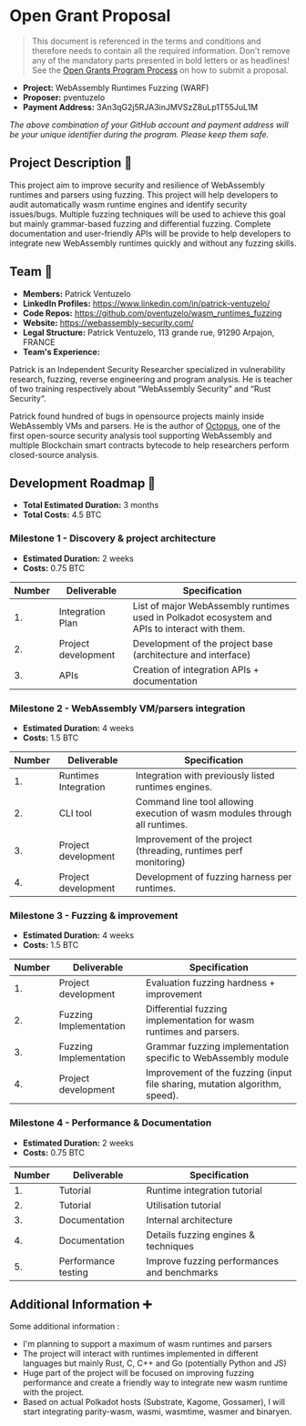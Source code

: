 # Open Grant Proposal

> This document is referenced in the terms and conditions and therefore needs to contain all the required information. Don't remove any of the mandatory parts presented in bold letters or as headlines! See the [Open Grants Program Process](https://github.com/w3f/Open-Grants-Program/blob/master/README_2.md) on how to submit a proposal.

* **Project:** WebAssembly Runtimes Fuzzing (WARF)
* **Proposer:** pventuzelo
* **Payment Address:** 3An3qG2j5RJA3inJMVSzZ8uLp1T55JuL1M

*The above combination of your GitHub account and payment address will be your unique identifier during the program. Please keep them safe.*

## Project Description :page_facing_up: 

This project aim to improve security and resilience of WebAssembly runtimes and parsers using fuzzing. This project will help developers to audit automatically wasm runtime engines and identify security issues/bugs. Multiple fuzzing techniques will be used to achieve this goal but mainly grammar-based fuzzing and differential fuzzing. Complete documentation and user-friendly APIs will be provide to help developers to integrate new WebAssembly runtimes quickly and without any fuzzing skills.

## Team :busts_in_silhouette:

* **Members:** Patrick Ventuzelo
* **LinkedIn Profiles:** https://www.linkedin.com/in/patrick-ventuzelo/
* **Code Repos:** https://github.com/pventuzelo/wasm_runtimes_fuzzing
* **Website:**	https://webassembly-security.com/
* **Legal Structure:** Patrick Ventuzelo, 113 grande rue, 91290 Arpajon, FRANCE
* **Team's Experience:**

Patrick is an Independent Security Researcher specialized in vulnerability research, fuzzing, reverse engineering and program analysis. He is teacher of two training respectively about “WebAssembly Security” and “Rust Security“.

Patrick found hundred of bugs in opensource projects mainly inside WebAssembly VMs and parsers. He is the author of [Octopus](https://github.com/pventuzelo/octopus), one of the first open-source security analysis tool supporting WebAssembly and multiple Blockchain smart contracts bytecode to help researchers perform closed-source analysis.

## Development Roadmap :nut_and_bolt: 

* **Total Estimated Duration:** 3 months
* **Total Costs:** 4.5 BTC

### Milestone 1 - Discovery & project architecture

* **Estimated Duration:** 2 weeks
* **Costs:** 0.75 BTC


| Number | Deliverable | Specification | 
| ------------- | ------------- | ------------- |
| 1. | Integration Plan | List of major WebAssembly runtimes used in Polkadot ecosystem and APIs to interact with them. |  
| 2.  | Project development | Development of the project base (architecture and interface) |  
| 3.  | APIs | Creation of integration APIs + documentation |

### Milestone 2 - WebAssembly VM/parsers integration

* **Estimated Duration:** 4 weeks
* **Costs:** 1.5 BTC


| Number | Deliverable | Specification | 
| ------------- | ------------- | ------------- | 
| 1.  | Runtimes Integration | Integration with previously listed runtimes engines. |  
| 2.  | CLI tool | Command line tool allowing execution of wasm modules through all runtimes. |  
| 3.  | Project development | Improvement of the project (threading, runtimes perf monitoring) |  
| 4.  | Project development | Development of fuzzing harness per runtimes. |

### Milestone 3 - Fuzzing & improvement

* **Estimated Duration:** 4 weeks
* **Costs:** 1.5 BTC

| Number | Deliverable | Specification | 
| ------------- | ------------- | ------------- | 
| 1.  | Project development | Evaluation fuzzing hardness + improvement |
| 2.  | Fuzzing Implementation | Differential fuzzing implementation for wasm runtimes and parsers. |
| 3.  | Fuzzing Implementation | Grammar fuzzing implementation specific to WebAssembly module |
| 4.  | Project development | Improvement of the fuzzing (input file sharing, mutation algorithm, speed). |

### Milestone 4 - Performance & Documentation

* **Estimated Duration:** 2 weeks
* **Costs:** 0.75 BTC

| Number | Deliverable | Specification | 
| ------------- | ------------- | ------------- | 
| 1.  | Tutorial | Runtime integration tutorial |
| 2.  | Tutorial | Utilisation tutorial |
| 3.  | Documentation | Internal architecture |
| 4.  | Documentation | Details fuzzing engines & techniques |
| 5.  | Performance testing | Improve fuzzing performances and benchmarks |


## Additional Information :heavy_plus_sign: 

Some additional information :
* I'm planning to support a maximum of wasm runtimes and parsers
* The project will interact with runtimes implemented in different languages but mainly Rust, C, C++ and Go (potentially Python and JS)
* Huge part of the project will be focused on improving fuzzing performance and create a friendly way to integrate new wasm runtime with the project.
* Based on actual Polkadot hosts (Substrate, Kagome, Gossamer), I will start integrating parity-wasm, wasmi, wasmtime, wasmer and binaryen.
